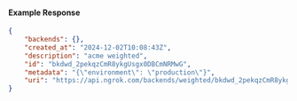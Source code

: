 <!-- Code generated for API Clients. DO NOT EDIT. -->

#### Example Response

```json
{
	"backends": {},
	"created_at": "2024-12-02T10:08:43Z",
	"description": "acme weighted",
	"id": "bkdwd_2pekqzCmR8ykgUsgx0DBCmNRMwG",
	"metadata": "{\"environment\": \"production\"}",
	"uri": "https://api.ngrok.com/backends/weighted/bkdwd_2pekqzCmR8ykgUsgx0DBCmNRMwG"
}
```
